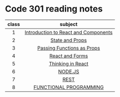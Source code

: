 # Code 301 reading notes

| class | subject |
| :---: | :-----------: |
| 1 | [Introduction to React and Components](class-01.md)|
| 2 | [State and Props](class-02.md)|
| 3 | [Passing Functions as Props](class-03.md)|
| 4 | [React and Forms](class-04.md)|
| 5 | [Thinking in React](class-05.md)|
| 6 | [NODE.JS](class-06.md)|
| 7 | [REST](class-07.md)|
| 8 | [FUNCTIONAL PROGRAMMING](class-08.md)|